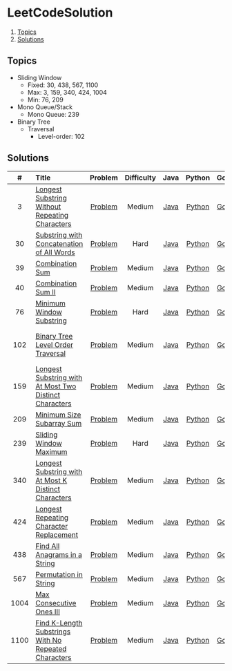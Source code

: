 # LeetCodeSolution

1. [Topics](#topics)
2. [Solutions](#solutions)

## Topics
- Sliding Window
	- Fixed: 30, 438, 567, 1100
	- Max: 3, 159, 340, 424, 1004
	- Min: 76, 209
- Mono Queue/Stack
	- Mono Queue: 239
- Binary Tree
	- Traversal
		- Level-order: 102 


## Solutions
|  #  | Title | Problem | Difficulty | Java | Python | Go | Topic |
|:---:|:------|:-------:|:----------:|:----:|:------:|:--:|:------|
|    3| [Longest Substring Without Repeating Characters](https://leetcode.com/problems/longest-substring-without-repeating-characters/) | [Problem](https://github.com/wstcliyu/LeetCodeSolution/blob/main/ProblemSet/Longest_3.md) | Medium | [Java](https://github.com/wstcliyu/LeetCodeSolution/blob/main/Solution-Java/Longest_3.java) | [Python](https://github.com/wstcliyu/LeetCodeSolution/blob/main/Solution-Python/Longest_3.py) | [Go](https://github.com/wstcliyu/LeetCodeSolution/blob/main/Solution-Go/Longest_3.go) | Sliding Window(Max) |
|   30| [Substring with Concatenation of All Words](https://leetcode.com/problems/substring-with-concatenation-of-all-words/) | [Problem](https://github.com/wstcliyu/LeetCodeSolution/blob/main/ProblemSet/Substring_30.md) | Hard | [Java](https://github.com/wstcliyu/LeetCodeSolution/blob/main/Solution-Java/Substring_30.java) | [Python](https://github.com/wstcliyu/LeetCodeSolution/blob/main/Solution-Python/Substring_30.py) | [Go](https://github.com/wstcliyu/LeetCodeSolution/blob/main/Solution-Go/Substring_30.go) | Sliding Window(Fixed) |
|   39| [Combination Sum](https://leetcode.com/problems/combination-sum/) | [Problem](https://github.com/wstcliyu/LeetCodeSolution/blob/main/ProblemSet/Combination_39.md) | Medium | [Java](https://github.com/wstcliyu/LeetCodeSolution/blob/main/Solution-Java/Combination_39.java) | [Python](https://github.com/wstcliyu/LeetCodeSolution/blob/main/Solution-Python/Combination_39.py) | [Go](https://github.com/wstcliyu/LeetCodeSolution/blob/main/Solution-Go/Combination_39.go) | Backtrack |
|   40| [Combination Sum II](https://leetcode.com/problems/combination-sum-ii/) | [Problem](https://github.com/wstcliyu/LeetCodeSolution/blob/main/ProblemSet/Combination_40.md) | Medium | [Java](https://github.com/wstcliyu/LeetCodeSolution/blob/main/Solution-Java/Combination_40.java) | [Python](https://github.com/wstcliyu/LeetCodeSolution/blob/main/Solution-Python/Combination_40.py) | [Go](https://github.com/wstcliyu/LeetCodeSolution/blob/main/Solution-Go/Combination_40.go) | Backtrack |
|   76| [Minimum Window Substring](https://leetcode.com/problems/minimum-window-substring/) | [Problem](https://github.com/wstcliyu/LeetCodeSolution/blob/main/ProblemSet/Minimum_76.md) | Hard | [Java](https://github.com/wstcliyu/LeetCodeSolution/blob/main/Solution-Java/Minimum_76.java) | [Python](https://github.com/wstcliyu/LeetCodeSolution/blob/main/Solution-Python/Minimum_76.py) | [Go](https://github.com/wstcliyu/LeetCodeSolution/blob/main/Solution-Go/Minimum_76.go) | Sliding Window(Min) |
|  102| [Binary Tree Level Order Traversal](https://leetcode.com/problems/binary-tree-level-order-traversal/) | [Problem](https://github.com/wstcliyu/LeetCodeSolution/blob/main/ProblemSet/Binary_102.md) | Medium | [Java](https://github.com/wstcliyu/LeetCodeSolution/blob/main/Solution-Java/Binary_102.java) | [Python](https://github.com/wstcliyu/LeetCodeSolution/blob/main/Solution-Python/Binary_102.py) | [Go](https://github.com/wstcliyu/LeetCodeSolution/blob/main/Solution-Go/Binary_102.go) | Binary Tree(Level-order traversal) |
|  159| [Longest Substring with At Most Two Distinct Characters](https://leetcode.com/problems/longest-substring-with-at-most-two-distinct-characters/) | [Problem](https://github.com/wstcliyu/LeetCodeSolution/blob/main/ProblemSet/Longest_159.md) | Medium | [Java](https://github.com/wstcliyu/LeetCodeSolution/blob/main/Solution-Java/Longest_159.java) | [Python](https://github.com/wstcliyu/LeetCodeSolution/blob/main/Solution-Python/Longest_159.py) | [Go](https://github.com/wstcliyu/LeetCodeSolution/blob/main/Solution-Go/Longest_159.go) | Sliding Window(Max) |
|  209| [Minimum Size Subarray Sum](https://leetcode.com/problems/minimum-size-subarray-sum/) | [Problem](https://github.com/wstcliyu/LeetCodeSolution/blob/main/ProblemSet/Minimum_209.md) | Medium | [Java](https://github.com/wstcliyu/LeetCodeSolution/blob/main/Solution-Java/Minimum_209.java) | [Python](https://github.com/wstcliyu/LeetCodeSolution/blob/main/Solution-Python/Minimum_209.py) | [Go](https://github.com/wstcliyu/LeetCodeSolution/blob/main/Solution-Go/Minimum_209.go) | Sliding Window(Min) |
|  239| [Sliding Window Maximum](https://leetcode.com/problems/sliding-window-maximum/) | [Problem](https://github.com/wstcliyu/LeetCodeSolution/blob/main/ProblemSet/Sliding_239.md) | Hard | [Java](https://github.com/wstcliyu/LeetCodeSolution/blob/main/Solution-Java/Sliding_239.java) | [Python](https://github.com/wstcliyu/LeetCodeSolution/blob/main/Solution-Python/Sliding_239.py) | [Go](https://github.com/wstcliyu/LeetCodeSolution/blob/main/Solution-Go/Sliding_239.go) | Mono queue |
|  340| [Longest Substring with At Most K Distinct Characters](https://leetcode.com/problems/longest-substring-with-at-most-k-distinct-characters/) | [Problem](https://github.com/wstcliyu/LeetCodeSolution/blob/main/ProblemSet/Longest_340.md) | Medium | [Java](https://github.com/wstcliyu/LeetCodeSolution/blob/main/Solution-Java/Longest_340.java) | [Python](https://github.com/wstcliyu/LeetCodeSolution/blob/main/Solution-Python/Longest_340.py) | [Go](https://github.com/wstcliyu/LeetCodeSolution/blob/main/Solution-Go/Longest_340.go) | Sliding Window(Max) |
|  424| [Longest Repeating Character Replacement](https://leetcode.com/problems/longest-repeating-character-replacement/) | [Problem](https://github.com/wstcliyu/LeetCodeSolution/blob/main/ProblemSet/Longest_424.md) | Medium | [Java](https://github.com/wstcliyu/LeetCodeSolution/blob/main/Solution-Java/Longest_424.java) | [Python](https://github.com/wstcliyu/LeetCodeSolution/blob/main/Solution-Python/Longest_424.py) | [Go](https://github.com/wstcliyu/LeetCodeSolution/blob/main/Solution-Go/Longest_424.go) | Sliding Window(Max) |
|  438| [Find All Anagrams in a String](https://leetcode.com/problems/find-all-anagrams-in-a-string/) | [Problem](https://github.com/wstcliyu/LeetCodeSolution/blob/main/ProblemSet/Find_438.md) | Medium | [Java](https://github.com/wstcliyu/LeetCodeSolution/blob/main/Solution-Java/Find_438.java) | [Python](https://github.com/wstcliyu/LeetCodeSolution/blob/main/Solution-Python/Find_438.py) | [Go](https://github.com/wstcliyu/LeetCodeSolution/blob/main/Solution-Go/Find_438.go) | Sliding Window(Fixed) |
|  567| [Permutation in String](https://leetcode.com/problems/permutation-in-string/) | [Problem](https://github.com/wstcliyu/LeetCodeSolution/blob/main/ProblemSet/Permutation_567.md) | Medium | [Java](https://github.com/wstcliyu/LeetCodeSolution/blob/main/Solution-Java/Permutation_567.java) | [Python](https://github.com/wstcliyu/LeetCodeSolution/blob/main/Solution-Python/Permutation_567.py) | [Go](https://github.com/wstcliyu/LeetCodeSolution/blob/main/Solution-Go/Permutation_567.go) | Sliding Window(Fixed) |
| 1004| [Max Consecutive Ones III](https://leetcode.com/problems/max-consecutive-ones-iii/) | [Problem](https://github.com/wstcliyu/LeetCodeSolution/blob/main/ProblemSet/Max_1004.md) | Medium | [Java](https://github.com/wstcliyu/LeetCodeSolution/blob/main/Solution-Java/Max_1004.java) | [Python](https://github.com/wstcliyu/LeetCodeSolution/blob/main/Solution-Python/Max_1004.py) | [Go](https://github.com/wstcliyu/LeetCodeSolution/blob/main/Solution-Go/Max_1004.go) | Sliding Window(Max) |
| 1100| [Find K-Length Substrings With No Repeated Characters](https://leetcode.com/problems/find-k-length-substrings-with-no-repeated-characters/) | [Problem](https://github.com/wstcliyu/LeetCodeSolution/blob/main/ProblemSet/Find_1100.md) | Medium | [Java](https://github.com/wstcliyu/LeetCodeSolution/blob/main/Solution-Java/Find_1100.java) | [Python](https://github.com/wstcliyu/LeetCodeSolution/blob/main/Solution-Python/Find_1100.py) | [Go](https://github.com/wstcliyu/LeetCodeSolution/blob/main/Solution-Go/Find_1100.go) | Sliding Window(Fixed) |